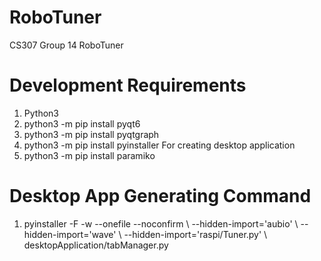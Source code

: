 # RoboTuner
CS307 Group 14 RoboTuner

# Development Requirements
1. Python3
3. python3 -m pip install pyqt6
4. python3 -m pip install pyqtgraph
5. python3 -m pip install pyinstaller
       For creating desktop application
7. python3 -m pip install paramiko

# Desktop App Generating Command
1. pyinstaller -F -w --onefile --noconfirm \\
--hidden-import='aubio' \\
--hidden-import='wave' \\
--hidden-import='raspi/Tuner.py' \\
desktopApplication/tabManager.py